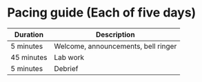 # Pacing guide (Each of five days)

Duration|Description
-|-
5 minutes|Welcome, announcements, bell ringer
45 minutes|Lab work
5 minutes|Debrief